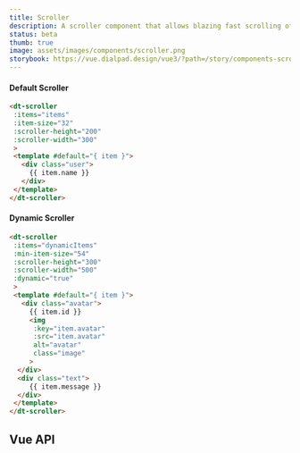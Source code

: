 ```yaml
---
title: Scroller
description: A scroller component that allows blazing fast scrolling of any amount of data.
status: beta
thumb: true
image: assets/images/components/scroller.png
storybook: https://vue.dialpad.design/vue3/?path=/story/components-scroller--default
---
```


#### Default Scroller

```html
<dt-scroller
 :items="items"
 :item-size="32"
 :scroller-height="200"
 :scroller-width="300"
 >
 <template #default="{ item }">
   <div class="user">
     {{ item.name }}
   </div>
 </template>
</dt-scroller>
```

#### Dynamic Scroller

```html
<dt-scroller
 :items="dynamicItems"
 :min-item-size="54"
 :scroller-height="300"
 :scroller-width="500"
 :dynamic="true"
 >
 <template #default="{ item }">
   <div class="avatar">
     {{ item.id }}
     <img
      :key="item.avatar"
      :src="item.avatar"
      alt="avatar"
      class="image"
     >
  </div>
  <div class="text">
     {{ item.message }}
  </div>
 </template>
</dt-scroller>
```

## Vue API

<component-vue-api component-name="scroller" />
